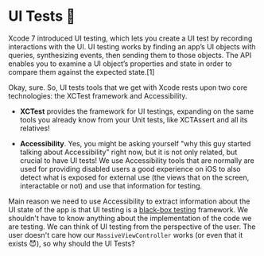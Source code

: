 # UI Tests 📱

Xcode 7 introduced UI testing, which lets you create a UI test by recording interactions with the UI. UI testing works by finding an app’s UI objects with queries, synthesizing events, then sending them to those objects. The API enables you to examine a UI object’s properties and state in order to compare them against the expected state.[1]

Okay, sure. So, UI tests tools that we get with Xcode rests upon two core technologies: the XCTest framework and Accessibility.

- __XCTest__ provides the framework for UI testings, expanding on the same tools you already know from your Unit tests, like XCTAssert and all its relatives!

- __Accessibility__. Yes, you might be asking yourself "why this guy started talking about Accessibility" right now, but it is not only related, but crucial to have UI tests! We use Accessibility tools that are normally are used for providing disabled users a good experience on iOS to also detect what is exposed for external use (the views that on the screen, interactable or not) and use that information for testing.

Main reason we need to use Accessibility to extract information about the UI state of the app is that UI testing is a [black-box testing](https://en.wikipedia.org/wiki/Black-box_testing) framework. We shouldn't have to know anything about the implementation of the code we are testing. We can think of UI testing from the perspective of the user. The user doesn't care how our `MassiveViewController` works (or even that it exists 😈), so why should the UI Tests?

